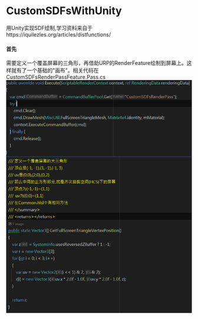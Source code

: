 # CustomSDFsWithUnity
用Unity实现SDF绘制,学习资料来自于https://iquilezles.org/articles/distfunctions/ <br>

#### 首先
需要定义一个覆盖屏幕的三角形，再借助URP的RenderFeature绘制到屏幕上。这样就有了一个基础的"画布"。相关代码在CustomSDFsRenderPassFeature.Pass.cs <br>
![Alt text](image.png)